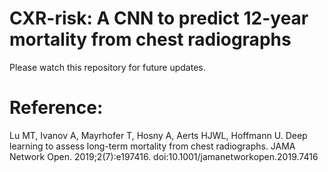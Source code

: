 # CXR-risk: A CNN to predict 12-year mortality from chest radiographs

Please watch this repository for future updates.

# Reference:
Lu MT, Ivanov A, Mayrhofer T, Hosny A, Aerts HJWL, Hoffmann U. Deep learning to assess long-term mortality from chest radiographs. JAMA Network Open. 2019;2(7):e197416. doi:10.1001/jamanetworkopen.2019.7416 
